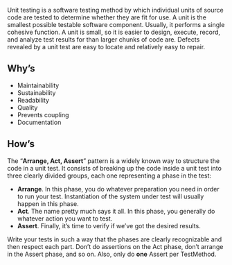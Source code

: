 Unit testing is a software testing method by which individual units of source code are tested to determine whether they are fit for use. A unit is the smallest possible testable software component. Usually, it performs a single cohesive function. A unit is small, so it is easier to design, execute, record, and analyze test results for than larger chunks of code are. Defects revealed by a unit test are easy to locate and relatively easy to repair.

## Why’s
- Maintainability
- Sustainability
- Readability
- Quality
- Prevents coupling
- Documentation

## How’s

The “**Arrange, Act, Assert**” pattern is a widely known way to structure the code in a unit test. It consists of breaking up the code inside a unit test into three clearly divided groups, each one representing a phase in the test:

- **Arrange**. In this phase, you do whatever preparation you need in order to run your test. Instantiation of the system under test will usually happen in this phase.
- **Act**. The name pretty much says it all. In this phase, you generally do whatever action you want to test.
- **Assert**. Finally, it’s time to verify if we’ve got the desired results.


Write your tests in such a way that the phases are clearly recognizable and then respect each part. Don’t do assertions on the Act phase, don’t arrange in the Assert phase, and so on. Also, only do **one** Assert per TestMethod.
